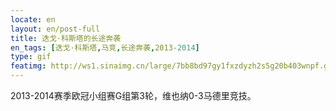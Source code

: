 ```yaml
---
locate: en
layout: en/post-full
title: 迭戈·科斯塔的长途奔袭
en_tags: [迭戈·科斯塔,马竞,长途奔袭,2013-2014]
type: gif
featimg: http://ws1.sinaimg.cn/large/7bb8bd97gy1fxzdyzh2s5g20b403wnpf.gif
---
```


2013-2014赛季欧冠小组赛G组第3轮，维也纳0-3马德里竞技。